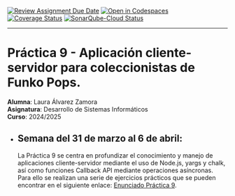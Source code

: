 [![Review Assignment Due Date](https://classroom.github.com/assets/deadline-readme-button-22041afd0340ce965d47ae6ef1cefeee28c7c493a6346c4f15d667ab976d596c.svg)](https://classroom.github.com/a/qsam7Uxz)
[![Open in Codespaces](https://classroom.github.com/assets/launch-codespace-2972f46106e565e64193e422d61a12cf1da4916b45550586e14ef0a7c637dd04.svg)](https://classroom.github.com/open-in-codespaces?assignment_repo_id=18891936)
<br>
[![Coverage Status](https://coveralls.io/repos/github/ULL-ESIT-INF-DSI-2425/prct09-sockets-funko-app-alu0101349824/badge.svg?branch=main)](https://coveralls.io/github/ULL-ESIT-INF-DSI-2425/prct09-sockets-funko-app-alu0101349824?branch=main)
[![SonarQube-Cloud Status](https://sonarcloud.io/api/project_badges/measure?project=ULL-ESIT-INF-DSI-2425_prct09-sockets-funko-app-alu0101349824&metric=alert_status)](https://sonarcloud.io/summary/new_code?id=ULL-ESIT-INF-DSI-2425_prct09-sockets-funko-app-alu0101349824)

---

# Práctica 9 - Aplicación cliente-servidor para coleccionistas de Funko Pops.

**Alumna**: Laura Álvarez Zamora <br>
**Asignatura**: Desarrollo de Sistemas Informáticos <br>
**Curso**: 2024/2025 <br>

- ## Semana del 31 de marzo al 6 de abril:

  La Práctica 9 se centra en profundizar el conocimiento y manejo de aplicaciones cliente-servidor mediante el uso de Node.js, yargs y chalk, así como funciones Callback API mediante operaciones asíncronas. Para ello se realizan una serie de ejercicios prácticos que se pueden encontrar en el siguiente enlace:
  [Enunciado Práctica 9](https://ull-esit-inf-dsi-2425.github.io/prct09-sockets-funko-app/).
